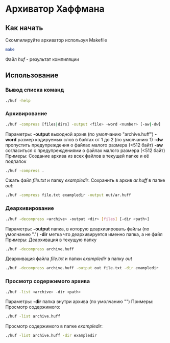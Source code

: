 # Архиватор Хаффмана
## Как начать
Скомпилируйте архиватор используя Makefile
```sh
make
```
Файл *huf* - результат компиляции

## Использование
### Вывод списка команд
```sh
./huf -help
```
### Архивирование
```sh
./huf -compress [files|dirs] -output <file> -word <number> [-aw|-dw]
```
Параметры:
**-output** выходной архив (по умолчанию "archive.huff")
**-word** размер кодируемых слов в байтах от 1 до 2 (по умолчанию 1)
**-dw** пропустить предупреждения о файлах малого размера (<512 байт)
**-aw** согласиться с предупреждениями о файлах малого размера (<512 байт)
Примеры:
Cоздание архива из всех файлов в текущей папке и её подпапок
```sh
./huf -compress .
```
Сжать файл *file.txt* и папку *exampledir*. Сохранить в архив *ar.huff* в папке *out*:
```sh
./huf -compress file.txt exampledir -output out/ar.huff
```
### Деархивирование
```sh
./huf -decompress <archive> -output <dir> [files] [-dir <path>]
```
Параметры:
**-output** папка, в которую деархивировать файлы (по умолчанию ".")
**-dir** метка что деархивируется именно папка, а не файл
Примеры:
Деархивация в текущую папку
```sh
./huf -decompress archive.huff
```
Деархивация файла *file.txt* и папки *exampledir* в папку *out*
```sh
./huf -decompress archive.huff -output out file.txt -dir exampledir
```
### Просмотр содержимого архива
```sh
./huf -list <archive> -dir <path>
```
Параметры:
**-dir** папка внутри архива (по умолчанию "")
Примеры:
Просмотр содержимого:
```sh
./huf -list archive.huff
```
Просмотр содержимого в папке *exampledir*:
```sh
./huf -list archive.huff -dir exampledir
```
